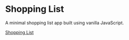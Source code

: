 # Shopping List

A minimal shopping list app built using vanilla JavaScript.

[Shopping List](https://peaceful-speculoos-ccf99d.netlify.app/)
